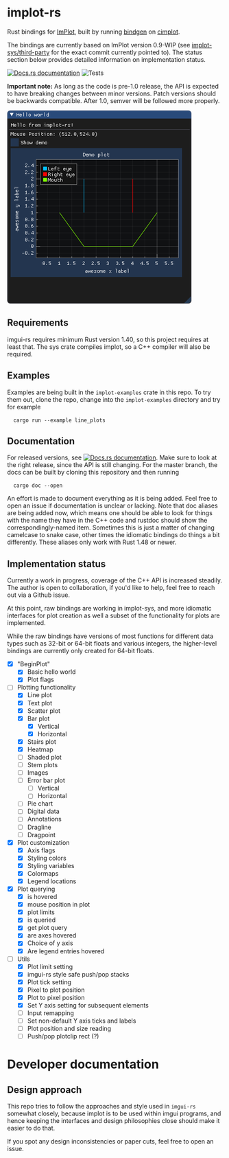 
# implot-rs

Rust bindings for [ImPlot](https://github.com/epezent/implot), built by running
[bindgen](https://github.com/rust-lang/rust-bindgen) on [cimplot](https://github.com/cimgui/cimplot).

The bindings are currently based on ImPlot version 0.9-WIP (see 
[implot-sys/third-party](implot-sys/third-party) for the exact commit currently pointed to). 
The status section below provides detailed information on implementation status. 

[![Docs.rs documentation](https://docs.rs/implot/badge.svg)](https://docs.rs/implot/)
![Tests](https://github.com/4bb4/implot-rs/workflows/Tests/badge.svg)

**Important note:** As long as the code is pre-1.0 release, the API is expected to have 
breaking changes between minor versions. Patch versions should be backwards compatible. 
After 1.0, semver will be followed more properly.

![demo](demo.png)

## Requirements
imgui-rs requires minimum Rust version 1.40, so this project requires at least that. 
The sys crate compiles implot, so a C++ compiler will also be required.

## Examples 
Examples are being built in the `implot-examples` crate in this repo. To try them out, 
clone the repo, change into the `implot-examples` directory and try for example
```
  cargo run --example line_plots
```

## Documentation
For released versions, see 
[![Docs.rs documentation](https://docs.rs/implot/badge.svg)](https://docs.rs/implot/). 
Make sure to look at the right release, since the API is still changing. 
For the master branch, the docs can be built by cloning this repository and then running 
```
  cargo doc --open
```
An effort is made to document everything as it is being added. Feel free to open an issue
if documentation is unclear or lacking. Note that doc aliases are being added now, which 
means one should be able to look for things with the name they have in the C++ code and
rustdoc should show the correspondingly-named item. Sometimes this is just a matter of 
changing camelcase to snake case, other times the idiomatic bindings do things a bit 
differently. These aliases only work with Rust 1.48 or newer.

## Implementation status
Currently a work in progress, coverage of the C++ API is increased steadily. The author 
is open to collaboration, if you'd like to help, feel free to reach out via a Github issue.

At this point, raw bindings are working in implot-sys, and more idiomatic interfaces
for plot creation as well a subset of the functionality for plots are implemented. 

While the raw bindings have versions of most functions for different data types such as
32-bit or 64-bit floats and various integers, the higher-level bindings are currently only
created for 64-bit floats.

- [x] "BeginPlot"
  - [x] Basic hello world
  - [x] Plot flags
- [ ] Plotting functionality
  - [x] Line plot
  - [x] Text plot
  - [x] Scatter plot
  - [x] Bar plot
    - [x] Vertical
    - [x] Horizontal
  - [x] Stairs plot
  - [x] Heatmap
  - [ ] Shaded plot
  - [ ] Stem plots
  - [ ] Images
  - [ ] Error bar plot
    - [ ] Vertical
    - [ ] Horizontal
  - [ ] Pie chart
  - [ ] Digital data
  - [ ] Annotations
  - [ ] Dragline
  - [ ] Dragpoint
- [x] Plot customization
  - [x] Axis flags
  - [x] Styling colors
  - [x] Styling variables
  - [x] Colormaps
  - [x] Legend locations
- [x] Plot querying 
  - [x] is hovered
  - [x] mouse position in plot
  - [x] plot limits
  - [x] is queried
  - [x] get plot query
  - [x] are axes hovered
  - [x] Choice of y axis
  - [x] Are legend entries hovered
- [ ] Utils
  - [x] Plot limit setting
  - [x] imgui-rs style safe push/pop stacks
  - [x] Plot tick setting
  - [x] Pixel to plot position
  - [x] Plot to pixel position
  - [x] Set Y axis setting for subsequent elements
  - [ ] Input remapping
  - [ ] Set non-default Y axis ticks and labels
  - [ ] Plot position and size reading
  - [ ] Push/pop plotclip rect (?)

# Developer documentation
## Design approach
This repo tries to follow the approaches and style used in `imgui-rs` somewhat closely,
because implot is to be used within imgui programs, and hence keeping the interfaces
and design philosophies close should make it easier to do that.

If you spot any design inconsistencies or paper cuts, feel free to open an issue.
